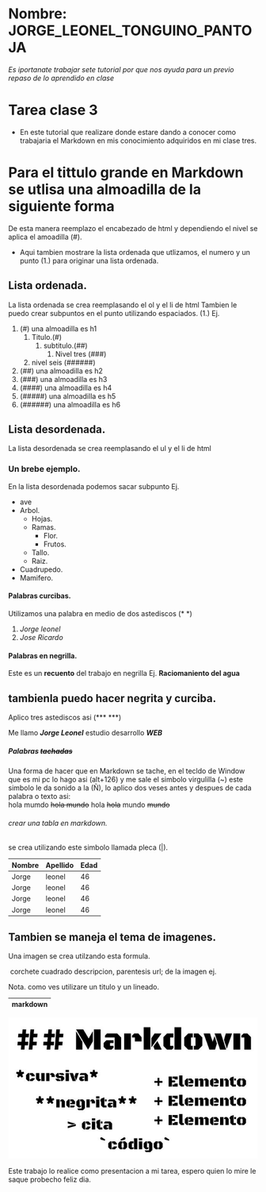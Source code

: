 # Nombre: JORGE_LEONEL_TONGUINO_PANTOJA

*Es iportanate trabajar sete tutorial por que nos ayuda para un previo repaso de lo aprendido en clase*

# Tarea clase 3

- En este tutorial que realizare donde  estare dando a conocer como trabajaria el Markdown en mis conocimiento adquiridos en mi clase tres.

# Para el tittulo grande en Markdown se utlisa una almoadilla de la siguiente forma 
De esta manera reemplazo el encabezado de html y dependiendo el nivel se aplica el amoadilla (#).

- Aqui tambien mostrare la lista ordenada que utlizamos, el numero y un punto (1.) para originar una lista ordenada.

## Lista ordenada.
La lista ordenada se crea reemplasando el ol y el li de html
    Tambien le puedo crear subpuntos en el punto utilizando espaciados. (1.) Ej.

1. (#) una almoadilla es h1
    1. Titulo.(#)
        1. subtitulo.(##)
            1. Nivel tres (###) 
    2. nivel seis (######)
2. (##) una almoadilla es h2
3. (###) una almoadilla es h3
4. (####) una almoadilla es h4
5. (#####) una almoadilla es h5
6. (######) una almoadilla es h6

## Lista desordenada.
La lista desordenada se crea reemplasando el ul y el li de html

### Un brebe ejemplo.

En la lista desordenada podemos sacar subpunto Ej.
- ave
- Arbol.
    - Hojas.
    - Ramas.
        - Flor.
        - Frutos.
    - Tallo.
    - Raiz.
- Cuadrupedo.
- Mamifero.

#### Palabras curcibas.

Utilizamos una palabra en medio de dos astediscos (* *)

1. *Jorge leonel*
2. *Jose Ricardo*

#### Palabras en negrilla.

Este es un **recuento** del trabajo en negrilla Ej. **Raciomaniento del agua**

## tambienla puedo hacer negrita y curciba.

Aplico tres astediscos asi (*** ***)

Me llamo ***Jorge Leonel*** estudio desarrollo ***WEB***

##### Palabras ~~tachadas~~

Una forma de hacer que en Markdown se tache, en el tecldo de Window que es mi pc lo hago asi (alt+126) y me sale el simbolo virgulilla (~) este simbolo le da sonido a la (Ñ), lo aplico dos veses antes y despues de cada palabra o texto asi:  
hola mumdo ~~hola mundo~~ 
hola ~~hola~~ 
mundo ~~mundo~~


###### crear una tabla en markdown.

se crea utilizando este simbolo llamada pleca (|).

| Nombre | Apellido | Edad |
|--------|----------|------|
| Jorge  | leonel   | 46   |
| Jorge  | leonel   | 46   |
| Jorge  | leonel   | 46   |
| Jorge  | leonel   | 46   |

## Tambien se maneja el tema de imagenes. 

Una imagen se crea utilzando esta formula.

![]() corchete cuadrado descripcion, parentesis url; de la imagen ej.

Nota. como ves utilizare un titulo y un lineado.

|markdown| 
|--------|
![Markdown](./simbolos_markdown.jpg)

Este trabajo lo realice como presentacion a mi tarea, espero quien lo mire le saque probecho feliz dia.





